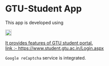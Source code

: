 # GTU-Student App
This app is developed using <p align="left"> <a href="https://kotlinlang.org" target="_blank" rel="noreferrer"> <img src="https://www.vectorlogo.zone/logos/kotlinlang/kotlinlang-icon.svg" alt="kotlin" width="20" height="20"/> </a> <a href="https://www.php.net" target="_blank" rel="noreferrer"></p>
  
  It provides features of GTU student portal.<br>
  link :- https://www.student.gtu.ac.in/Login.aspx <br>
  
  `Google reCaptcha` service is integrated.
